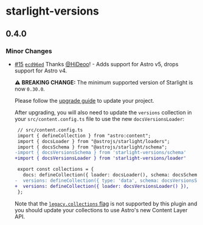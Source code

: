 # starlight-versions

## 0.4.0

### Minor Changes

- [#15](https://github.com/HiDeoo/starlight-versions/pull/15) [`ecd96ed`](https://github.com/HiDeoo/starlight-versions/commit/ecd96ed4aa4474bb418669e8113bb9e1af0f7536) Thanks [@HiDeoo](https://github.com/HiDeoo)! - Adds support for Astro v5, drops support for Astro v4.

  ⚠️ **BREAKING CHANGE:** The minimum supported version of Starlight is now `0.30.0`.

  Please follow the [upgrade guide](https://github.com/withastro/starlight/releases/tag/%40astrojs/starlight%400.30.0) to update your project.

  After upgrading, you will also need to update the `versions` collection in your `src/content.config.ts` file to use the new `docsVersionsLoader`:

  ```diff
   // src/content.config.ts
   import { defineCollection } from "astro:content";
   import { docsLoader } from "@astrojs/starlight/loaders";
   import { docsSchema } from "@astrojs/starlight/schema";
  -import { docsVersionsSchema } from 'starlight-versions/schema'
  +import { docsVersionsLoader } from 'starlight-versions/loader'

   export const collections = {
     docs: defineCollection({ loader: docsLoader(), schema: docsSchema() }),
  -  versions: defineCollection({ type: 'data', schema: docsVersionsSchema() }),
  +  versions: defineCollection({ loader: docsVersionsLoader() }),
   };
  ```

  Note that the [`legacy.collections` flag](https://docs.astro.build/en/reference/legacy-flags/#collections) is not supported by this plugin and you should update your collections to use Astro's new Content Layer API.

